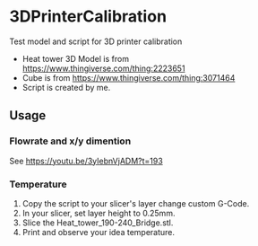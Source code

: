 # 3DPrinterCalibration
Test model and script for 3D printer calibration
* Heat tower 3D Model is from https://www.thingiverse.com/thing:2223651
* Cube is from https://www.thingiverse.com/thing:3071464
* Script is created by me. 
## Usage
### Flowrate and x/y dimention
See https://youtu.be/3yIebnVjADM?t=193

### Temperature
1. Copy the script to your slicer's layer change custom G-Code.
1. In your slicer, set layer height to 0.25mm. 
1. Slice the Heat_tower_190-240_Bridge.stl.
1. Print and observe your idea temperature.
